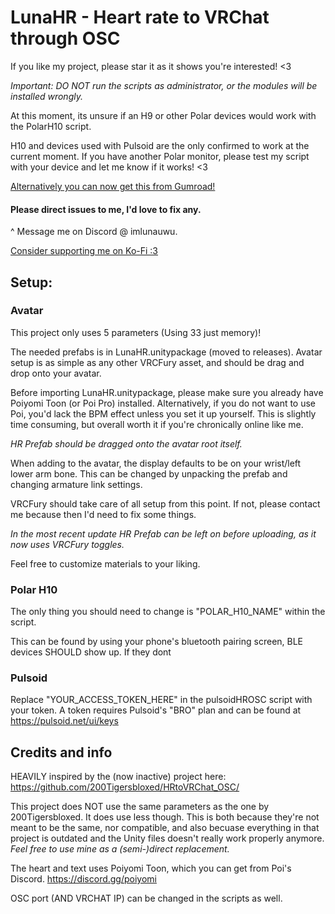 # LunaHR - Heart rate to VRChat through OSC 

If you like my project, please star it as it shows you're interested! <3

*Important: DO NOT run the scripts as administrator, or the modules will be installed wrongly.*

At this moment, its unsure if an H9 or other Polar devices would work with the PolarH10 script.

H10 and devices used with Pulsoid are the only confirmed to work at the current moment.
If you have another Polar monitor, please test my script with your device and let me know if it works! <3

[Alternatively you can now get this from Gumroad!](https://lunauwu.gumroad.com/l/LunaHR)

#### Please direct issues to me, I'd love to fix any.
^ Message me on Discord @ imlunauwu.

[Consider supporting me on Ko-Fi :3](https://ko-fi.com/imlunauwu)

## Setup:

### Avatar
This project only uses 5 parameters (Using 33 just memory)!

The needed prefabs is in LunaHR.unitypackage (moved to releases). Avatar setup is as simple as any other VRCFury asset, and should be drag and drop onto your avatar.

Before importing LunaHR.unitypackage, please make sure you already have Poiyomi Toon (or Poi Pro) installed.
Alternatively, if you do not want to use Poi, you'd lack the BPM effect unless you set it up yourself.
This is slightly time consuming, but overall worth it if you're chronically online like me.

*HR Prefab should be dragged onto the avatar root itself.*

When adding to the avatar, the display defaults to be on your wrist/left lower arm bone. This can be changed by unpacking the prefab and changing armature link settings.

VRCFury should take care of all setup from this point. If not, please contact me because then I'd need to fix some things.

*In the most recent update HR Prefab can be left on before uploading, as it now uses VRCFury toggles.*

Feel free to customize materials to your liking.

### Polar H10
The only thing you should need to change is "POLAR_H10_NAME" within the script.

This can be found by using your phone's bluetooth pairing screen, BLE devices SHOULD show up.
If they dont

### Pulsoid
Replace "YOUR_ACCESS_TOKEN_HERE" in the pulsoidHROSC script with your token. A token requires Pulsoid's "BRO" plan and can be found at https://pulsoid.net/ui/keys

## Credits and info
HEAVILY inspired by the (now inactive) project here: https://github.com/200Tigersbloxed/HRtoVRChat_OSC/

This project does NOT use the same parameters as the one by 200Tigersbloxed. It does use less though.
This is both because they're not meant to be the same, nor compatible, and also becuase everything in that project is outdated and the Unity files doesn't really work properly anymore.
*Feel free to use mine as a (semi-)direct replacement.*

The heart and text uses Poiyomi Toon, which you can get from Poi's Discord. https://discord.gg/poiyomi

OSC port (AND VRCHAT IP) can be changed in the scripts as well.

